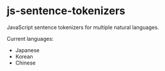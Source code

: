 # js-sentence-tokenizers
JavaScript sentence tokenizers for multiple natural languages.

Current languages:

- Japanese
- Korean
- Chinese
